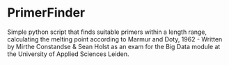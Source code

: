 # PrimerFinder
Simple python script that finds suitable primers within a length range, calculating the melting point according to Marmur and Doty, 1962 -
Written by Mirthe Constandse & Sean Holst as an exam for the Big Data module at the University of Applied Sciences Leiden.
